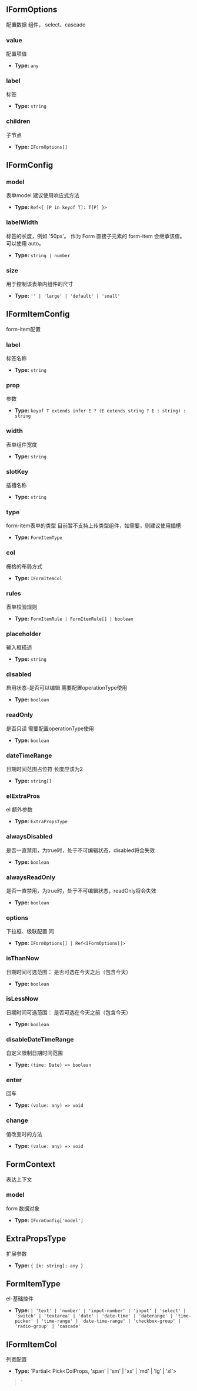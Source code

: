 ## IFormOptions 

配置数据
组件， select、cascade

### value
配置项值


- **Type:** `any`


### label
标签


- **Type:** `string`


### children
子节点


- **Type:** `IFormOptions[]`


## IFormConfig 



### model
表单model
建议使用响应式方法


- **Type:** `Ref<{ [P in keyof T]: T[P] }>`


### labelWidth
标签的长度，例如 '50px'。 作为 Form 直接子元素的 form-item 会继承该值。
可以使用 auto。


- **Type:** `string | number`


### size
用于控制该表单内组件的尺寸


- **Type:** `'' | 'large' | 'default' | 'small'`


## IFormItemConfig 

form-item配置

### label
标签名称


- **Type:** `string`


### prop
参数


- **Type:** `keyof T extends infer E ? (E extends string ? E : string) : string`


### width
表单组件宽度


- **Type:** `string`


### slotKey
插槽名称


- **Type:** `string`


### type
form-item表单的类型
目前暂不支持上传类型组件，如需要，则建议使用插槽


- **Type:** `FormItemType`


### col
栅格的布局方式


- **Type:** `IFormItemCol`


### rules
表单校验规则


- **Type:** `FormItemRule | FormItemRule[] | boolean`


### placeholder
输入框描述


- **Type:** `string`


### disabled
启用状态-是否可以编辑
需要配置operationType使用


- **Type:** `boolean`


### readOnly
是否只读
需要配置operationType使用


- **Type:** `boolean`


### dateTimeRange
日期时间范围占位符
长度应该为2


- **Type:** `string[]`


### elExtraPros
el 额外参数


- **Type:** `ExtraPropsType`


### alwaysDisabled
是否一直禁用，为true时，处于不可编辑状态，disabled将会失效


- **Type:** `boolean`


### alwaysReadOnly
是否一直禁用，为true时，处于不可编辑状态，readOnly将会失效


- **Type:** `boolean`


### options
下拉框、级联配置
同


- **Type:** `IFormOptions[] | Ref<IFormOptions[]>`


### isThanNow
日期时间可选范围： 是否可选在今天之后（包含今天）


- **Type:** `boolean`


### isLessNow
日期时间可选范围： 是否可选在今天之前（包含今天）


- **Type:** `boolean`


### disableDateTimeRange
自定义限制日期时间范围


- **Type:** `(time: Date) => boolean`


### enter
回车


- **Type:** `(value: any) => void`


### change
值改变时的方法


- **Type:** `(value: any) => void`


## FormContext 

表达上下文

### model
form 数据对象


- **Type:** `IFormConfig['model']`


## ExtraPropsType
扩展参数


- **Type:**
 `{ [k: string]: any }`

## FormItemType
el-基础控件


- **Type:**
 `| 'text'
  | 'number'
  | 'input-number'
  | 'input'
  | 'select'
  | 'switch'
  | 'textarea'
  | 'date'
  | 'date-time'
  | 'daterange'
  | 'time-picker'
  | 'time-range'
  | 'date-time-range'
  | 'checkbox-group'
  | 'radio-group'
  | 'cascade'`

## IFormItemCol
列宽配置


- **Type:**
 `Partial<
  Pick<ColProps, 'span' | 'sm' | 'xs' | 'md' | 'lg' | 'xl'>
>`